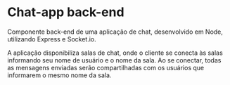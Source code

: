 # Chat-app back-end

Componente back-end de uma aplicação de chat, desenvolvido em Node, utilizando Express e Socket.io.

A aplicação disponibiliza salas de chat, onde o cliente se conecta às salas informando seu nome de usuário e o nome da sala. Ao se conectar, todas as mensagens enviadas serão compartilhadas com os usuários que informarem o mesmo nome da sala.
